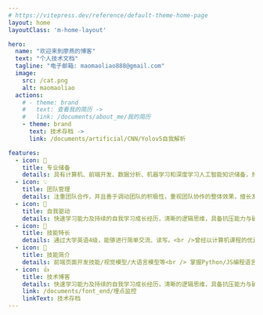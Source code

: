 ```yaml
---
# https://vitepress.dev/reference/default-theme-home-page
layout: home
layoutClass: 'm-home-layout'

hero:
  name: "欢迎来到廖燕的博客"
  text: "个人技术文档"
  tagline: "电子邮箱: maomaoliao888@gmail.com"
  image:
    src: /cat.png
    alt: maomaoliao
  actions:
    # - theme: brand
    #   text: 查看我的简历 ->
    #   link: /documents/about_me/我的简历
    - theme: brand
      text: 技术存档 ->
      link: /documents/artificial/CNN/Yolov5自我解析

features:
  - icon: 📖
    title: 专业储备
    details: 具有计算机、前端开发、数据分析、机器学习和深度学习人工智能知识储备，热爱技术行业，思维活跃，能够挖掘用户需求，帮助业务增长，有独立思考和创新能力
  - icon: 💡
    title: 团队管理
    details: 注重团队合作，并且善于调动团队的积极性，重视团队协作的整体效果，擅长友好沟通和跨团队协作，有项目推进节奏意识，心态开放，能够适应快速变化
  - icon: 💯
    title: 自我驱动
    details: 快速学习能力及持续的自我学习成长经历，清晰的逻辑思维，具备抗压能力与破局能力。性格热情开朗，上进心强。
  - icon: 🧰
    title: 技能特长
    details: 通过大学英语4级，能够进行简单交流、读写。<br />曾经以计算机课程的优异成绩以及综合素质评选,获得国家励志奖学金证书。
  - icon: 🐞
    title: 技能简介
    details: 前端页面开发技能/视觉模型/大语言模型等<br /> 掌握Python/JS编程语言
  - icon: 👍
    title: 技术博客
    details: 快速学习能力及持续的自我学习成长经历，清晰的逻辑思维，具备抗压能力与破局能力。性格热情开朗，上进心强。
    link: /documents/font_end/埋点监控
    linkText: 技术存档  
---
```


<style>
  :root {
  --vp-home-hero-name-color: transparent;
  --vp-home-hero-name-background: -webkit-linear-gradient(120deg, #bd34fe, #41d1ff);
  }
</style>
